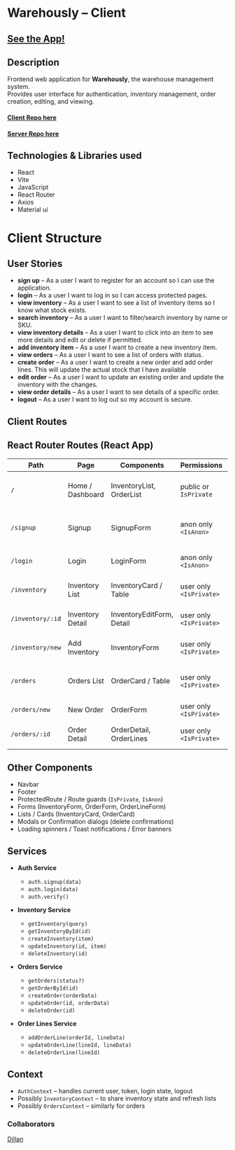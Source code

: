 # Warehously – Client

## [See the App!](https://warehously.netlify.app/)

## Description

Frontend web application for **Warehously**, the warehouse management system.  
Provides user interface for authentication, inventory management, order creation, editing, and viewing.  

#### [Client Repo here](https://github.com/dillanDataNerd/warehously-client)  
#### [Server Repo here](https://github.com/dillanDataNerd/warehously-server)

## Technologies & Libraries used

- React  
- Vite  
- JavaScript  
- React Router  
- Axios  
- Material ui 

# Client Structure

## User Stories

- **sign up** – As a user I want to register for an account so I can use the application.  
- **login** – As a user I want to log in so I can access protected pages.  
- **view inventory** – As a user I want to see a list of inventory items so I know what stock exists.  
- **search inventory** – As a user I want to filter/search inventory by name or SKU.  
- **view inventory details** – As a user I want to click into an item to see more details and edit or delete if permitted.  
- **add inventory item** – As a user I want to create a new inventory item.  
- **view orders** – As a user I want to see a list of orders with status.  
- **create order** – As a user I want to create a new order and add order lines. This will update the actual stock that I have available  
- **edit order** – As a user I want to update an existing order and update the inventory with the changes.  
- **view order details** – As a user I want to see details of a specific order.  
- **logout** – As a user I want to log out so my account is secure.  

## Client Routes

## React Router Routes (React App)
| Path                   | Page               | Components               | Permissions            | Behavior                                                      |
|-------------------------|--------------------|---------------------------|--------------------------|---------------------------------------------------------------|
| `/`                     | Home / Dashboard   | InventoryList, OrderList  | public or `IsPrivate`    | Redirect to login if not logged in                           |
| `/signup`               | Signup             | SignupForm                | anon only `<IsAnon>`     | After signup → redirect to dashboard                         |
| `/login`                | Login              | LoginForm                 | anon only `<IsAnon>`     | After login → dashboard                                       |
| `/inventory`            | Inventory List     | InventoryCard / Table     | user only `<IsPrivate>`   | View all inventory items                                      |
| `/inventory/:id`        | Inventory Detail    | InventoryEditForm, Detail  | user only `<IsPrivate>`   | View, edit, delete item                                       |
| `/inventory/new`        | Add Inventory       | InventoryForm             | user only `<IsPrivate>`   | Create a new inventory                                       |
| `/orders`               | Orders List         | OrderCard / Table         | user only `<IsPrivate>`   | View all orders with status                                   |
| `/orders/new`           | New Order           | OrderForm                 | user only `<IsPrivate>`   | Create a new order                                           |
| `/orders/:id`           | Order Detail        | OrderDetail, OrderLines    | user only `<IsPrivate>`   | View/edit order and its lines                                 |

## Other Components

- Navbar  
- Footer  
- ProtectedRoute / Route guards (`IsPrivate`, `IsAnon`)  
- Forms (InventoryForm, OrderForm, OrderLineForm)  
- Lists / Cards (InventoryCard, OrderCard)  
- Modals or Confirmation dialogs (delete confirmations)  
- Loading spinners / Toast notifications / Error banners  

## Services

- **Auth Service**  
  - `auth.signup(data)`  
  - `auth.login(data)`  
  - `auth.verify()`  

- **Inventory Service**  
  - `getInventory(query)`  
  - `getInventoryById(id)`  
  - `createInventory(item)`  
  - `updateInventory(id, item)`  
  - `deleteInventory(id)`  

- **Orders Service**  
  - `getOrders(status?)`  
  - `getOrderById(id)`  
  - `createOrder(orderData)`  
  - `updateOrder(id, orderData)`  
  - `deleteOrder(id)`  

- **Order Lines Service**  
  - `addOrderLine(orderId, lineData)`  
  - `updateOrderLine(lineId, lineData)`  
  - `deleteOrderLine(lineId)`  

## Context

- `AuthContext` – handles current user, token, login state, logout  
- Possibly `InventoryContext` – to share inventory state and refresh lists  
- Possibly `OrdersContext` – similarly for orders  

### Collaborators

[Dillan](https://github.com/dillanDataNerd)
